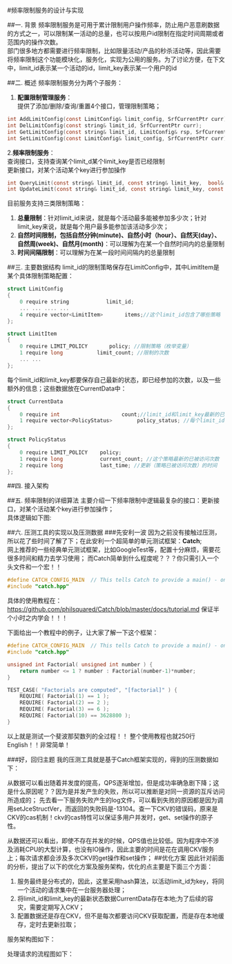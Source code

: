 #频率限制服务的设计与实现

##一. 背景
频率限制服务是可用于累计限制用户操作频率，防止用户恶意刷数据的方式之一，可以限制某一活动的总量，也可以按用户id限制在指定时间周期或者范围内的操作次数。   
部门很多地方都需要进行频率限制，比如限量活动/产品的秒杀活动等，因此需要将频率限制这个功能模块化，服务化，实现为公用的服务。为了讨论方便，在下文中，limit_id表示某一个活动的id，limit_key表示某一个用户的id


##二. 概述
频率限制服务分为两个子服务：  
1. **配置限制管理服务**：  
提供了添加/删除/查询/重置4个接口，管理限制策略；
```c
int AddLimitConfig(const LimitConfig& limit_config, SrfCurrentPtr curr);
int DelLimitConfig(const string& limit_id, SrfCurrentPtr curr);
int GetLimitConfig(const string& limit_id, LimitConfig& rsp, SrfCurrentPtr curr);
int SetLimitConfig(const LimitConfig& limit_config, SrfCurrentPtr curr);
```  
2.**频率限制服务**：  
查询接口，支持查询某个limit_d某个limit_key是否已经限制  
更新接口，对某个活动某个key进行参加操作
```c
int QueryLimit(const string& limit_id, const string& limit_key,  bool& is_limit, SrfCurrentPtr curr);
int UpdateLimit(const string& limit_id, const string& limit_key, const unsigned int count, bool& is_limit, SrfCurrentPtr curr);
```

目前服务支持三类限制策略：  
1. **总量限制**：针对limit_id来说，就是每个活动最多能被参加多少次；针对limit_key来说，就是每个用户最多能参加该活动多少次；
2. **自然时间限制，包括自然分钟(minute)、自然小时（hour）、自然天(day）、自然周(week)、自然月(month)**：可以理解为在某一个自然时间内的总量限制   
3. **时间间隔限制**：可以理解为在某一段时间间隔内的总量限制


##三. 主要数据结构
limit_id的限制策略保存在LimitConfig中，其中LimitItem是某个具体限制策略配置：
```c
struct LimitConfig
{
    0 require string            limit_id;
    ... ... .... ... 
    4 require vector<LimitItem>       items;//这个limit_id包含了哪些策略    
};

struct LimitItem
{
    0 require LIMIT_POLICY       policy; //限制策略（枚举变量）
    1 require long           limit_count; //限制的次数
    ... ... 
};
```
每个limit_id和limit_key都要保存自己最新的状态，即已经参加的次数，以及一些额外的信息；这些数据放在CurrentData中：
```c
struct CurrentData
{
    0 require int                    count;//limit_id和limit_key最新的已被访问次数
    1 require vector<PolicyStatus>        policy_status; //每个limit_id和limit_key的每一项限制策略的最新数据
};

struct PolicyStatus
{
    0 require LIMIT_POLICY    policy;
    1 require long            current_count; //这个策略最新的已被访问次数
    2 require long            last_time; //更新（策略已被访问次数）的时间
};
```
##四. 接入架构  

##五. 频率限制的详细算法
主要介绍一下频率限制中逻辑最复杂的接口：更新接口，对某个活动某个key进行参加操作；  
具体逻辑如下图:

##六. 压测工具的实现以及压测数据 
###先安利一波
因为之前没有接触过压测，所以花了些时间了解了下；在此安利一个超简单的单元测试框架：**Catch**;  
网上推荐的一些经典单元测试框架，比如GoogleTest等，配置十分麻烦，需要花很多时间和精力去学习使用；
而Catch简单到什么程度呢？？？你只需引入一个头文件和一个宏！！
```c
#define CATCH_CONFIG_MAIN  // This tells Catch to provide a main() - only do this in one cpp file
#include "catch.hpp"
```
具体的使用教程在：https://github.com/philsquared/Catch/blob/master/docs/tutorial.md
保证半个小时之内学会！！！

下面给出一个教程中的例子，让大家了解一下这个框架：
```c
#define CATCH_CONFIG_MAIN  // This tells Catch to provide a main() - only do this in one cpp file
#include "catch.hpp"

unsigned int Factorial( unsigned int number ) {
    return number <= 1 ? number : Factorial(number-1)*number;
}

TEST_CASE( "Factorials are computed", "[factorial]" ) {
    REQUIRE( Factorial(1) == 1 );
    REQUIRE( Factorial(2) == 2 );
    REQUIRE( Factorial(3) == 6 );
    REQUIRE( Factorial(10) == 3628800 );
}
```
以上就是测试一个斐波那契数列的全过程！！  整个使用教程也就250行English！！非常简单！  

###好，回归主题
我的压测工具就是基于Catch框架实现的，得到的压测数据如下：

从数据可以看出随着并发度的提高，QPS逐渐增加，但是成功率确急剧下降；这是什么原因呢？？因为是并发产生的失败，所以可以推断是对同一资源的互斥访问所造成的；
先去看一下服务失败产生的log文件，可以看到失败的原因都是因为调用setJceStructVer，而返回的失败码是-13104。查一下CKV的错误码，原来是CKV的cas机制！ckv的cas特性可以保证多用户并发时，get、set操作的原子性。

从数据还可以看出，即使不存在并发的时候，QPS值也比较低。因为程序中不涉及消耗CPU的大型计算，也没有IO操作，因此主要的时间是花在调用CKV服务上；每次请求都会涉及多次CKV的get操作和set操作；
##优化方案
因此针对前面的分析，提出了以下的优化方案及服务架构，优化的点主要是下面三个方面：  
1. 服务最终是分布式的，因此，这里采用hash算法，以活动limit_id为key，将同一个活动的请求集中在一台服务器处理；  
2. 将limit_id和limit_key的最新状态数据CurrentData存在本地;为了后续的容灾，需要定期写入CKV；  
3. 配置数据还是存在CKV，但不是每次都要访问CKV获取配置，而是存在本地缓存，定时去更新拉取；

服务架构图如下：

处理请求的流程图如下：
